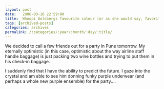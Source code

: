 ```yaml
---
layout: post
date:	2006-03-16 22:59:00
title:  Whoopi Goldbergs favourite colour (or as she would say, favorite color)
tags: [archived-posts]
categories: archives
permalink: /:categories/:year/:month/:day/:title/
---
```

We decided to call a few friends out for a party in Pune tomorrow. My eternally optimistic (in this case, optimistic about the way airline staff handle baggage) is just packing two wine bottles and trying to put them in his check-in baggage.

I suddenly find that I have the ability to predict the future. I gaze into the crystal and am able to  see him donning funky purple underwear (and perhaps a whole new purple ensemble) for the party....
